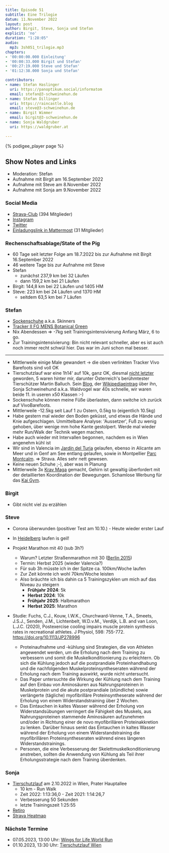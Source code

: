 ```yaml
---
title: Episode 51
subtitle: Eine Trilogie
datum: 11.November 2022
layout: post
author: Birgit, Steve, Sonja und Stefan
explicit: 'no'
duration: "1:28:05"
audio: 
  mp3: 3sh051_trilogie.mp3
chapters:
- '00:00:00.000 Einleitung'
- '00:00:33.000 Birgit und Stefan'
- '00:27:19.000 Steve und Stefan'
- '01:12:38.000 Sonja und Stefan' 

contributors:
- name: Stefan Haslinger
  uri: https://panoptikum.social/informatom
  email: stefan@3-schweinehun.de
- name: Stefan Dillinger
  uri: https://raincastle.blog
  email: steve@3-schweinehun.de
- name: Birgit Wimmer
  email: birgit@3-schweinehun.de
- name: Sonja Waldgruber
  uri: https://waldgruber.at
  
---
```


{% podigee_player page %}

## Show Notes and Links

* Moderation: Stefan
* Aufnahme mit Birgit am 16.September 2022
* Aufnahme mit Steve am 8.November 2022
* Aufnahme mit Sonja am 9.November 2022

### Social Media

* [Strava-Club](https://www.strava.com/clubs/3schweinehunde) (394 Mitglieder)
* [Instagram](https://www.instagram.com/3_schweinehunde/)
* [Twitter](https://twitter.com/3schweinehunde)
* [Einladungslink in Mattermost](https://mattermost.informatom.com/signup_user_complete/?id=pniz51hpoiyqumcdeu11463o8h) (31 Mitglieder)

### Rechenschaftsablage/State of the Pig

* 60 Tage seit letzter Folge am 18.7.2022 bis zur Aufnahme mit Birgit 16.September 2022
* 46 weitere Tage bis zur Aufnahme mit Steve
* Stefan
  * zunächst 237,9 km bei 32 Läufen
  * dann 159,2 km bei 21 Läufen
* Birgit: 144,8 km bei 22 Läufen und 1405 HM
* Steve: 223 km bei 24 Läufen und 1370 HM
  * seitdem 63,5 km bei 7 Läufen

### Stefan

* [Sockenschuhe](https://sockenschuhe.at/) a.k.a. Skinners
* [Tracker II FG MENS Botanical Green](https://www.vivobarefoot.at/index.php/de/detailansicht/tracker-ii-fg-mens-botanical-green__16078)
* Nix Abendessen => -7kg seit Trainingsintensivierung Anfang März, 6 to go.
* Zur Trainingsintensivierung: Bin nicht relevant schneller, aber es ist auch noch immer recht schwül hier. Das war im Juni schon mal besser.

----

* Mittlerweile einige Male gewandert -> die oben verlinkten Tracker Vivo Barefoots sind voll OK
* Tierschutzlauf war eine 1h14' auf 10k, ganz OK, diesmal [nicht letzter](https://my.raceresult.com/185385/results#4_3277BD) geworden,
  5 waren hinter mir, darunter Österreich's berühmtester Tierschützer Martin Balluch. Sein [Blog](https://martinballuch.com/), der [Wikipediaeintrag](https://de.wikipedia.org/wiki/Martin_Balluch) über ihn, Sonja Schweinehund a.k.a. Waldvogel war 40s schnelle, wir waren beide 11. in useren x50 Klassen :-)
* Sockenschuhe können meine Füße überlasten, dann switche ich zurück auf VivoBarefoots.
* Mittlerweile -12.5kg seit Lauf 1 zu Ostern, 0.5kg to (eigentlich 10.5kg)
* Habe gestern mal wieder den Boden geküsst, und etwas die Hände und Knie aufgeschlagen. Unmittelbare Analyse: 'Aussetzer', Fuß zu wenig gehoben, über wenige mm hohe Kante gestolpert. Werde mal wieder mehr Run/Walk der Technik wegen machen.
* Habe auch wieder mit Intervallen begonnen, nachdem es in Wien angenehm kühl ist
* Wir sind in Valencia im [Jardín del Turia](https://de.wikipedia.org/wiki/Jard%C3%ADn_del_Turia) gelaufen, ebenso in Alicante am Meer und in Genf am See entlang gelaufen, sowie in Montpellier [Parc Montcalm](https://www.visit-occitanie.com/de/fiche/patrimoine-culturel/parc-montcalm-montpellier_TFOPCULAR034V50LOJU/). => Strava. Alles sehr nett gewesen.
* Keine neuen Schuhe ;-), aber was in Planung
* Mittlerweile 3x [Krav Maga](https://www.kaigym.at/classes/krav-maga/) gemacht, Gehirn ist gewaltig überfordert mit der detaillierten Koordination der
  Bewegungen. Schamlose Werbung für das [Kai Gym](https://www.kaigym.at/).

### Birgit

* Gibt nicht viel zu erzählen

### Steve

* Corona überwunden (positiver Test am 10.10.) - Heute wieder erster Lauf
* In [Heidelberg](https://www.strava.com/activities/7710551325) laufen is geil!
* Projekt Marathon mit 40 (sub 3h?)
  * Warum? Letzter Straßenmarathon mit 30 ([Berlin 2015](https://www.strava.com/activities/402142431))
  * Termin: Herbst 2025 (wieder Valencia?)
  * Für sub 3h müsste ich in der Spitze ca. 100km/Woche laufen
  * Zur Zeit könnte ich wohl 70km/Woche leisten
  * Also bräuchte ich bis dahin ca 5 Trainingszyklen um mich auf das Niveau zu steigern
    * **Frühjahr 2024**: 5k
    * **Herbst 2024**: 10k
    * **Frühjahr 2025**: Halbmarathon
    * **Herbst 2025**: Marathon

* Studie: Fuchs, C.J., Kouw, I.W.K., Churchward-Venne, T.A., Smeets, J.S.J., Senden, J.M., Lichtenbelt, W.D.v.M., Verdijk, L.B. and van Loon, L.J.C. (2020), Postexercise cooling impairs muscle protein synthesis rates in recreational athletes. J Physiol, 598: 755-772. <https://doi.org/10.1113/JP278996>
  * Proteinaufnahme und -kühlung sind Strategien, die von Athleten angewendet werden, um die Erholung nach dem Training zu verbessern und somit die Muskelkonditionierung zu erleichtern. Ob sich die Kühlung jedoch auf die postprandiale Proteinhandhabung und die nachfolgenden Muskelproteinsyntheseraten während der Erholung nach dem Training auswirkt, wurde nicht untersucht.
  * Das Paper untersuchte die Wirkung der Kühlung nach dem Training auf den Einbau von Aminosäuren aus Nahrungsproteinen in Muskelprotein und die akute postprandiale (stündliche) sowie verlängerte (tägliche) myofibrilläre Proteinsyntheserate während der Erholung von einem Widerstandstraining über 2 Wochen.
  * Das Eintauchen in kaltes Wasser während der Erholung von Widerstandsübungen verringert die Fähigkeit des Muskels, aus Nahrungsproteinen stammende Aminosäuren aufzunehmen und/oder in Richtung einer de novo myofibrillären Proteinakkretion zu lenken. Darüber hinaus senkt das Eintauchen in kaltes Wasser während der Erholung von einem Widerstandstraining die myofibrillären Proteinsyntheseraten während eines längeren Widerstandstrainings.
  * Personen, die eine Verbesserung der Skelettmuskelkonditionierung anstreben, sollten die Anwendung von Kühlung als Teil ihrer Erholungsstrategie nach dem Training überdenken.

### Sonja

* [Tierschutzlauf](https://tierschutzlauf.at/) am 2.10.2022 in Wien, Prater Hauptallee
  * 10 km - Run Walk
  * Zeit 2022: 1:13:36,0 - Zeit 2021: 1:14:26,7
  * Verbesserung 50 Sekunden
  * letzte Trainingszeit 1:25:55
* [Retiro](https://de.wikipedia.org/wiki/Retiro-Park)
* [Strava Heatmap](https://www.strava.com/heatmap)

### Nächste Termine

* 07.05.2023, 13:00 Uhr: [Wings for Life World Run](https://www.wingsforlifeworldrun.com/de)
* 01.10.2023, 13:30 Uhr: [Tierschutzlauf Wien](https://www.tierschutzlauf.at/)
